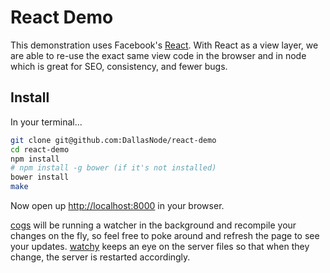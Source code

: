 # React Demo

This demonstration uses Facebook's [React][react].
With React as a view layer, we are able to re-use the exact same view code in
the browser and in node which is great for SEO, consistency, and fewer bugs.

## Install

In your terminal...

```bash
git clone git@github.com:DallasNode/react-demo
cd react-demo
npm install
# npm install -g bower (if it's not installed)
bower install
make
```

Now open up <http://localhost:8000> in your browser.

[cogs][cogs] will be running a watcher in the background and recompile your
changes on the fly, so feel free to poke around and refresh the page to see your
updates. [watchy][watchy] keeps an eye on the server files so that when they
change, the server is restarted accordingly.

[react]: https://github.com/facebook/react
[cogs]: https://github.com/caseywebdev/cogs
[watchy]: https://github.com/caseywebdev/watchy
